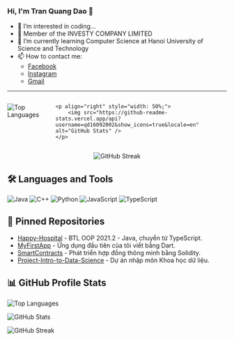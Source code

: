 ### Hi, I'm Tran Quang Dao 👋 

- 👀 I’m interested in coding...
- 🔭 Member of the INVESTY COMPANY LIMITED
- 🌱 I’m currently learning Computer Science at Hanoi University of Science and Technology
- 📫 How to contact me: 
    - [Facebook](https://www.facebook.com/quangdao1609/)
    - [Instagram](https://www.instagram.com/qd_16092002)
    - [Gmail](mailto:tranquangdao16092002@gmail.com)

---

<div style="display: flex; justify-content: space-between;">
    <p align="left" style="width: 50%;">
        <img src="https://github-readme-stats.vercel.app/api/top-langs?username=qd16092002&show_icons=true&locale=en&layout=compact" alt="Top Languages" />
    </p>

    <p align="right" style="width: 50%;">
        <img src="https://github-readme-stats.vercel.app/api?username=qd16092002&show_icons=true&locale=en" alt="GitHub Stats" />
    </p>
</div>

<p align="center">
    <img src="https://github-readme-streak-stats.herokuapp.com/?user=qd16092002&" alt="GitHub Streak" />
</p>

## 🛠 Languages and Tools

![Java](https://img.shields.io/badge/Java-%23ED8B00.svg?style=for-the-badge&logo=java&logoColor=white)
![C++](https://img.shields.io/badge/C++-%2300599C.svg?style=for-the-badge&logo=c%2B%2B&logoColor=white)
![Python](https://img.shields.io/badge/Python-%2314354C.svg?style=for-the-badge&logo=python&logoColor=white)
![JavaScript](https://img.shields.io/badge/JavaScript-%23F7DF1E.svg?style=for-the-badge&logo=javascript&logoColor=black)
![TypeScript](https://img.shields.io/badge/TypeScript-%23007ACC.svg?style=for-the-badge&logo=typescript&logoColor=white)

## 📌 Pinned Repositories

- [Happy-Hospital](https://github.com/qd16092002/Happy-Hospital) - BTL OOP 2021.2 - Java, chuyển từ TypeScript.
- [MyFirstApp](https://github.com/qd16092002/MyFirstApp) - Ứng dụng đầu tiên của tôi viết bằng Dart.
- [SmartContracts](https://github.com/qd16092002/SmartContracts) - Phát triển hợp đồng thông minh bằng Solidity.
- [Project-Intro-to-Data-Science](https://github.com/qd16092002/Project-Intro-to-Data-Science) - Dự án nhập môn Khoa học dữ liệu.

## 📊 GitHub Profile Stats

<p align="left">
    <img src="https://github-readme-stats.vercel.app/api/top-langs?username=qd16092002&show_icons=true&locale=en&layout=compact" alt="Top Languages" />
</p>

<p align="left">
    <img src="https://github-readme-stats.vercel.app/api?username=qd16092002&show_icons=true&locale=en" alt="GitHub Stats" />
</p>

<p align="left">
    <img src="https://github-readme-streak-stats.herokuapp.com/?user=qd16092002&" alt="GitHub Streak" />
</p>
